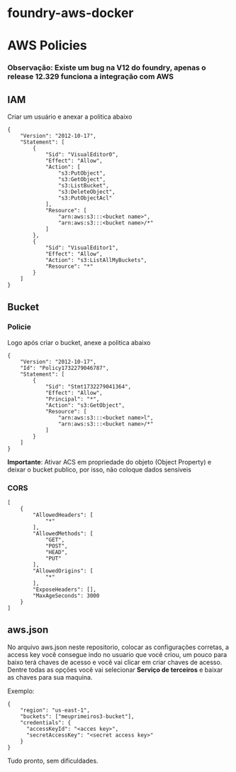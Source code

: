 # foundry-aws-docker

# AWS Policies

### Observação: Existe um bug na V12 do foundry, apenas o release 12.329 funciona a integração com AWS

## IAM


Criar um usuário e anexar a politica abaixo
```
{
    "Version": "2012-10-17",
    "Statement": [
        {
            "Sid": "VisualEditor0",
            "Effect": "Allow",
            "Action": [
                "s3:PutObject",
                "s3:GetObject",
                "s3:ListBucket",
                "s3:DeleteObject",
                "s3:PutObjectAcl"
            ],
            "Resource": [
                "arn:aws:s3:::<bucket name>",
                "arn:aws:s3:::<bucket name>/*"
            ]
        },
        {
            "Sid": "VisualEditor1",
            "Effect": "Allow",
            "Action": "s3:ListAllMyBuckets",
            "Resource": "*"
        }
    ]
}
```

## Bucket

### Policie

Logo após criar o bucket, anexe a politica abaixo
```
{
    "Version": "2012-10-17",
    "Id": "Policy1732279046787",
    "Statement": [
        {
            "Sid": "Stmt1732279041364",
            "Effect": "Allow",
            "Principal": "*",
            "Action": "s3:GetObject",
            "Resource": [
                "arn:aws:s3:::<bucket name>l",
                "arn:aws:s3:::<bucket name>/*"
            ]
        }
    ]
}
```
**Importante**: Ativar ACS em propriedade do objeto (Object Property) e deixar o bucket publico, por isso, não coloque dados sensiveis

### CORS
```
[
    {
        "AllowedHeaders": [
            "*"
        ],
        "AllowedMethods": [
            "GET",
            "POST",
            "HEAD",
            "PUT"
        ],
        "AllowedOrigins": [
            "*"
        ],
        "ExposeHeaders": [],
        "MaxAgeSeconds": 3000
    }
]
```

## aws.json

No arquivo aws.json neste repositorio, colocar as configurações corretas, a access key você consegue indo no usuario que você criou, um pouco para baixo terá chaves de acesso e você vai clicar em criar chaves de acesso. Dentre todas as opções você vai selecionar **Serviço de terceiros** e baixar as chaves para sua maquina.

Exemplo:
```
{
    "region": "us-east-1",
    "buckets": ["meuprimeiros3-bucket"],
    "credentials": {
      "accessKeyId": "<acces key>",
      "secretAccessKey": "<secret access key>"
    }
}
```

Tudo pronto, sem dificuldades.